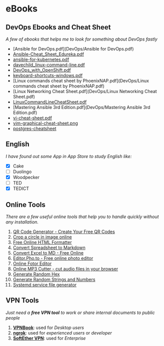 # eBooks

## DevOps Ebooks and Cheat Sheet
*A few of ebooks that helps me to look for something about DevOps fastly*
* [Ansible for DevOps.pdf](DevOps/Ansible for DevOps.pdf)
* [Ansible-Cheat_Sheet_Edureka.pdf](DevOps/Ansible-Cheat_Sheet_Edureka.pdf)
* [ansible-for-kubernetes.pdf](DevOps/ansible-for-kubernetes.pdf)
* [davechild_linux-command-line.pdf](DevOps/davechild_linux-command-line.pdf)
* [DevOps_with_OpenShift.pdf](DevOps/DevOps_with_OpenShift.pdf)
* [keyboard-shortcuts-windows.pdf](DevOps/keyboard-shortcuts-windows.pdf)
* [Linux commands cheat sheet by PhoenixNAP.pdf](DevOps/Linux commands cheat sheet by PhoenixNAP.pdf)
* [Linux Networking Cheat Sheet.pdf](DevOps/Linux Networking Cheat Sheet.pdf)
* [LinuxCommandLineCheatSheet.pdf](DevOps/LinuxCommandLineCheatSheet.pdf)
* [Mastering Ansible 3rd Edition.pdf](DevOps/Mastering Ansible 3rd Edition.pdf)
* [vi-cheat-sheet.pdf](DevOps/vi-cheat-sheet.pdf)
* [vim-graphical-cheat-sheet.png](DevOps/vim-graphical-cheat-sheet.png)
* [postgres-cheatsheet](https://gist.github.com/nhthai2005/bbabd71b275db13dd31abd8ea6dc9b5e)

## English
*I have found out some App in App Store to study English like:*
* [x] Cake
* [ ] Duolingo
* [x] Woodpecker
* [ ] TED
* [x] TEDICT

## Online Tools
*There are a few useful online tools that help you to handle quickly without any installation.*
1. [QR Code Generator - Create Your Free QR Codes](https://qr-code-generator.com)
2. [Crop a circle in image online](https://crop-circle.imageonline.co/)
3. [Free Online HTML Formatter](https://www.freeformatter.com/html-formatter.html)
4. [Convert Spreadsheet to Markdown](https://tabletomarkdown.com/convert-spreadsheet-to-markdown/)
5. [Convert Excel to MD - Free Online](https://products.aspose.app/cells/conversion/xlsx-to-md)
6. [Editor.Pho.to - Free online photo editor](https://editor.pho.to/edit/)
7. [Online Fotor Editor](https://www.fotor.com/photo-editor-app/editor/frames)
8. [Online MP3 Cutter - cut audio files in your browser](https://www.bearaudiotool.com/)
9. [Generate Random Hex](https://www.browserling.com/tools/random-hex)
10. [Generate Random Strings and Numbers](https://www.browserling.com/tools/random-string)
11. [Systemd service file generator](https://mysystemd.talos.sh/)

## VPN Tools
*Just need a **free VPN tool** to work or share internal documents to public people*
1. [**VPNBook**](https://www.vpnbook.com/): used for *Desktop users*
2. [**ngrok**](https://ngrok.com/): used for *experienced users* or *developer*
3. [**SoftEther VPN**](https://www.softether.org/): used for *Enterprise*
